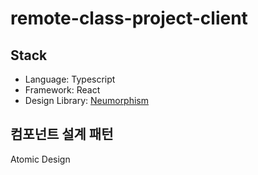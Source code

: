 # remote-class-project-client

## Stack
- Language: Typescript
- Framework: React
- Design Library: [Neumorphism](https://akaspanion.github.io/ui-neumorphism/)


## 컴포넌트 설계 패턴
Atomic Design
